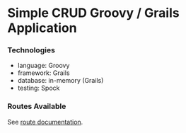 # Simple CRUD Groovy / Grails Application

### Technologies
- language: Groovy
- framework: Grails
- database: in-memory (Grails)
- testing: Spock

### Routes Available
See [route documentation](ROUTES.md).
